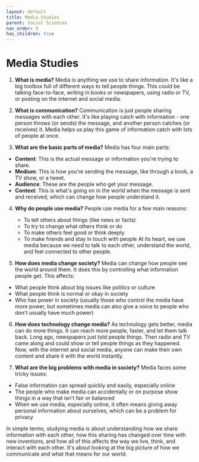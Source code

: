 ```yaml
---
layout: default
title: Media Studies
parent: Social Sciences
nav_order: 9
has_children: true
---
```

# **Media Studies**

1. **What is media?** Media is anything we use to share information. It's like a big toolbox full of different ways to tell people things. This could be talking face-to-face, writing in books or newspapers, using radio or TV, or posting on the internet and social media.

2. **What is communication?** Communication is just people sharing messages with each other. It's like playing catch with information - one person throws (or sends) the message, and another person catches (or receives) it. Media helps us play this game of information catch with lots of people at once.

3. **What are the basic parts of media?** Media has four main parts:
- **Content**: This is the actual message or information you're trying to share.
- **Medium**: This is how you're sending the message, like through a book, a TV show, or a tweet.
- **Audience**: These are the people who get your message.
- **Context**: This is what's going on in the world when the message is sent and received, which can change how people understand it.

4. **Why do people use media?** People use media for a few main reasons:
    - To tell others about things (like news or facts)
    - To try to change what others think or do
    - To make others feel good or think deeply
    - To make friends and stay in touch with people
    At its heart, we use media because we need to talk to each other, understand the world, and feel connected to other people.

5. **How does media change society?** Media can change how people see the world around them. It does this by controlling what information people get. This affects:
- What people think about big issues like politics or culture
- What people think is normal or okay in society
- Who has power in society (usually those who control the media have more power, but sometimes media can also give a voice to people who don't usually have much power)

6. **How does technology change media?** As technology gets better, media can do more things. It can reach more people, faster, and let them talk back. Long ago, newspapers just told people things. Then radio and TV came along and could show or tell people things as they happened. Now, with the internet and social media, anyone can make their own content and share it with the world instantly.

7. **What are the big problems with media in society?** Media faces some tricky issues:
- False information can spread quickly and easily, especially online
- The people who make media can accidentally or on purpose show things in a way that isn't fair or balanced
- When we use media, especially online, it often means giving away personal information about ourselves, which can be a problem for privacy

In simple terms, studying media is about understanding how we share information with each other, how this sharing has changed over time with new inventions, and how all of this affects the way we live, think, and interact with each other. It's about looking at the big picture of how we communicate and what that means for our world.

